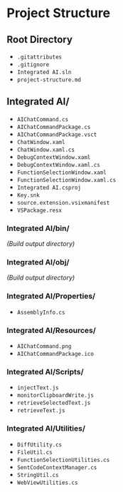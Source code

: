 # Project Structure

## Root Directory
- `.gitattributes`
- `.gitignore`
- `Integrated AI.sln`
- `project-structure.md`

## Integrated AI/
- `AIChatCommand.cs`
- `AIChatCommandPackage.cs`
- `AIChatCommandPackage.vsct`
- `ChatWindow.xaml`
- `ChatWindow.xaml.cs`
- `DebugContextWindow.xaml`
- `DebugContextWindow.xaml.cs`
- `FunctionSelectionWindow.xaml`
- `FunctionSelectionWindow.xaml.cs`
- `Integrated AI.csproj`
- `Key.snk`
- `source.extension.vsixmanifest`
- `VSPackage.resx`

### Integrated AI/bin/
*(Build output directory)*

### Integrated AI/obj/
*(Build output directory)*

### Integrated AI/Properties/
- `AssemblyInfo.cs`

### Integrated AI/Resources/
- `AIChatCommand.png`
- `AIChatCommandPackage.ico`

### Integrated AI/Scripts/
- `injectText.js`
- `monitorClipboardWrite.js`
- `retrieveSelectedText.js`
- `retrieveText.js`

### Integrated AI/Utilities/
- `DiffUtility.cs`
- `FileUtil.cs`
- `FunctionSelectionUtilities.cs`
- `SentCodeContextManager.cs`
- `StringUtil.cs`
- `WebViewUtilities.cs`
